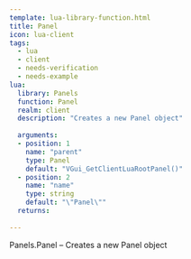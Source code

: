 ```yaml
---
template: lua-library-function.html
title: Panel
icon: lua-client
tags:
  - lua
  - client
  - needs-verification
  - needs-example
lua:
  library: Panels
  function: Panel
  realm: client
  description: "Creates a new Panel object"
  
  arguments:
  - position: 1
    name: "parent"
    type: Panel
    default: "VGui_GetClientLuaRootPanel()"
  - position: 2
    name: "name"
    type: string
    default: "\"Panel\""
  returns:
    
---
```


<div class="lua__search__keywords">
Panels.Panel &#x2013; Creates a new Panel object
</div>
